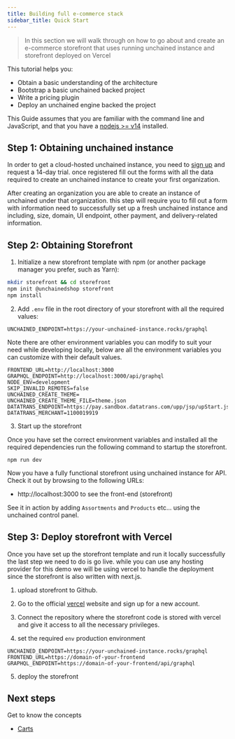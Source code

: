 ```yaml
---
title: Building full e-commerce stack
sidebar_title: Quick Start
---
```


> In this section we will walk through on how to go about and create an e-commerce storefront
> that uses running unchained instance and storefront deployed on Vercel

This tutorial helps you:

- Obtain a basic understanding of the architecture
- Bootstrap a basic unchained backed project
- Write a pricing plugin
- Deploy an unchained engine backed the project

This Guide assumes that you are familiar with the command line and
JavaScript, and that you have a [nodejs >= v14](https://nodejs.org/en/)  installed.

## Step 1: Obtaining unchained instance

In order to get a cloud-hosted unchained instance, you need to [sign up](https://unchained.shop/en/signup) and request a 14-day trial.
once registered fill out the forms with all the data required to create an unchained instance to create your first organization.

After creating an organization you are able to create an instance of unchained under that organization. this step will require you to fill out a form with information need to successfully set up a fresh unchained instance and including, size, domain, UI endpoint, other payment, and delivery-related information.

## Step 2: Obtaining Storefront

1. Initialize a new storefront template with npm (or another package manager you prefer, such as Yarn):

```bash
mkdir storefront && cd storefront
npm init @unchainedshop storefront
npm install
```

2. Add `.env` file in the root directory of your storefront with all the required values:

```
UNCHAINED_ENDPOINT=https://your-unchained-instance.rocks/graphql
```

Note there are other environment variables you can modify to suit your need while developing locally, below are all the environment variables you can customize with their default values.

```
FRONTEND_URL=http://localhost:3000
GRAPHQL_ENDPOINT=http://localhost:3000/api/graphql
NODE_ENV=development
SKIP_INVALID_REMOTES=false
UNCHAINED_CREATE_THEME=
UNCHAINED_CREATE_THEME_FILE=theme.json
DATATRANS_ENDPOINT=https://pay.sandbox.datatrans.com/upp/jsp/upStart.jsp
DATATRANS_MERCHANT=1100019919
```

3. Start up the storefront 

Once you have set the correct environment variables and installed all the required dependencies run the following command to startup the storefront.

```
npm run dev
```
Now you have a fully functional storefront using unchained instance for API. Check it out by browsing to the following URLs:

- http://localhost:3000 to see the front-end (storefront)

See it in action by adding `Assortments` and `Products` etc... using the unchained control panel. 

## Step 3: Deploy storefront with Vercel

Once you have set up the storefront template and run it locally successfully the last step we need to do is go live. while you can use any hosting provider for this demo we will be using vercel to handle the deployment since the storefront is also written with next.js.

1. upload storefront to Github.

2. Go to the official [vercel](https://vercel.com/) website and sign up for a new account.

3. Connect the repository where the storefront code is stored with vercel and give it access to all the necessary privileges.

4. set the required `env` production environment

```
UNCHAINED_ENDPOINT=https://your-unchained-instance.rocks/graphql
FRONTEND_URL=https://domain-of-your-frontend
GRAPHQL_ENDPOINT=https://domain-of-your-frontend/api/graphql
```
5. deploy the storefront


## Next steps

Get to know the concepts

- [Carts](concepts/carts)
